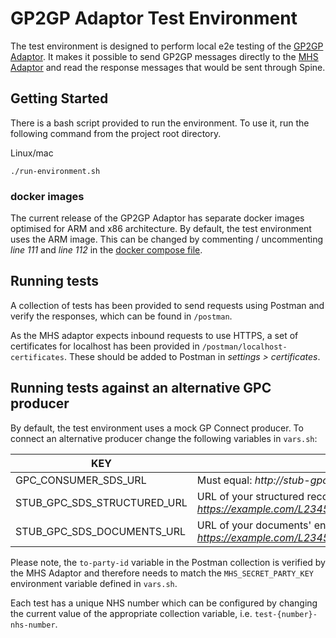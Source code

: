 # GP2GP Adaptor Test Environment

The test environment is designed to perform local e2e testing of the 
[GP2GP Adaptor](https://github.com/nhsconnect/integration-adaptor-gp2gp). 
It makes it possible to send GP2GP messages directly to the 
[MHS Adaptor](https://github.com/nhsconnect/integration-adaptor-mhs.git) 
and read the response messages that would be sent through Spine.

## Getting Started

There is a bash script provided to run the environment. To use it, run 
the following command from the project root directory. 

Linux/mac
```shell
./run-environment.sh
```

### docker images

The current release of the GP2GP Adaptor has separate docker images optimised for ARM and x86 architecture. 
By default, the test environment uses the ARM image. This can be changed by commenting / uncommenting *line 111* 
and *line 112* in the [docker compose file](docker-compose.yml).


## Running tests 

A collection of tests has been provided to send requests using 
Postman and verify the responses, which can be found in `/postman`.

As the MHS adaptor expects inbound requests to use HTTPS, a set of certificates for localhost has 
been provided in `/postman/localhost-certificates`. These should be added to Postman in 
*settings > certificates*. 

## Running tests against an alternative GPC producer

By default, the test environment uses a mock GP Connect producer. To connect an
alternative producer change the following variables in `vars.sh`:

| KEY                         | Value                                                                                                  |
|-----------------------------|--------------------------------------------------------------------------------------------------------|
| GPC_CONSUMER_SDS_URL        | Must equal: *http://stub-gpc-sds:8080/spine-directory/*                                                |
| STUB_GPC_SDS_STRUCTURED_URL | URL of your structured record endpoint:  e.g. *https://example.com/L23456/STU3/1/gpconnect/structured* |
| STUB_GPC_SDS_DOCUMENTS_URL  | URL of your documents' endpoint: e.g. *https://example.com/L23456/STU3/1/gpconnect/documents*          |

Please note, the `to-party-id` variable in the Postman collection is verified by the MHS Adaptor 
and therefore needs to match the `MHS_SECRET_PARTY_KEY` environment variable defined in `vars.sh`.

Each test has a unique NHS number which can be configured by changing the current value 
of the appropriate collection variable, i.e. 
`test-{number}-nhs-number`.


